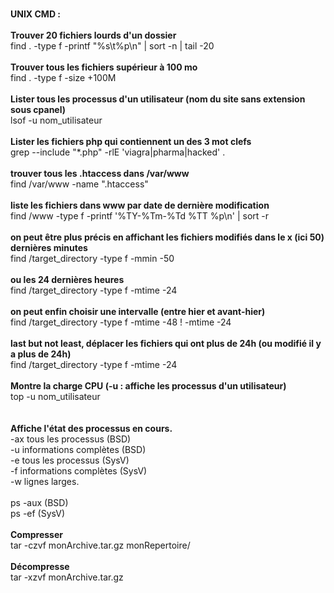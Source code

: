 <br>**UNIX CMD :**
<br>
<br>**Trouver 20 fichiers lourds d'un dossier**
<br>find .  -type f -printf "%s\t%p\n" | sort -n | tail -20
<br>
<br>**Trouver tous les fichiers supérieur à 100 mo**
<br>find . -type f -size +100M
<br>
<br>**Lister tous les processus d'un utilisateur (nom du site sans extension sous cpanel)**
<br>lsof -u nom_utilisateur
<br>
<br>**Lister les fichiers php qui contiennent un des 3 mot clefs**
<br>grep --include "*.php" -rlE 'viagra|pharma|hacked' .
<br>
<br>**trouver tous les .htaccess dans /var/www**
<br>find /var/www -name ".htaccess"
<br>
<br>**liste les fichiers dans www par date de dernière modification**
<br>find /www -type f -printf '%TY-%Tm-%Td %TT %p\n' | sort -r
<br>
<br>**on peut être plus précis en affichant les fichiers modifiés dans le x (ici 50) dernières minutes**
<br>find /target_directory -type f -mmin -50
<br>
<br>**ou les 24 dernières heures**
<br>find /target_directory -type f -mtime -24
<br>
<br>**on peut enfin choisir une intervalle (entre hier et avant-hier)**
<br>find /target_directory -type f -mtime -48 ! -mtime -24
<br>
<br>**last but not least, déplacer les fichiers qui ont plus de 24h (ou modifié il y a plus de 24h)**
<br>find /target_directory -type f -mtime -24
<br>
<br>**Montre la charge CPU (-u : affiche les processus d'un utilisateur)**
<br>top -u nom_utilisateur
<br>
<br>
<br>**Affiche l'état des processus en cours.**
<br>-ax tous les processus (BSD)
<br>-u informations complètes (BSD)
<br>-e tous les processus (SysV)
<br>-f informations complètes (SysV)
<br>-w lignes larges.
<br>
<br>ps -aux   (BSD)
<br>ps -ef    (SysV)
<br>
<br>**Compresser**
<br>tar -czvf monArchive.tar.gz monRepertoire/
<br>
<br>**Décompresse**
<br>tar -xzvf monArchive.tar.gz

